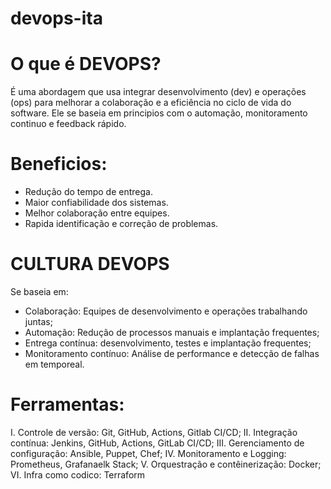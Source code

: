 # devops-ita
# O que é DEVOPS?
É uma abordagem que usa integrar desenvolvimento (dev) e operações (ops) para melhorar a colaboração e a eficiência no ciclo de vida do software. Ele se baseia em principios com o automação, monitoramento continuo e feedback rápido.
# Beneficios:
- Redução do tempo de entrega.
- Maior confiabilidade dos sistemas.
- Melhor colaboração entre equipes.
- Rapida identificação e correção de problemas.
# CULTURA DEVOPS
Se baseia em:
- Colaboração: Equipes de desenvolvimento e operações trabalhando juntas;
- Automação: Redução de processos manuais e implantação frequentes;
- Entrega contínua: desenvolvimento, testes e implantação frequentes;
- Monitoramento contínuo: Análise de performance e detecção de falhas em temporeal.
# Ferramentas:
I. Controle de versão: Git, GitHub, Actions, Gitlab CI/CD;
II. Integração contínua: Jenkins, GitHub, Actions, GitLab CI/CD;
III. Gerenciamento de configuração: Ansible, Puppet, Chef;
IV. Monitoramento e Logging: Prometheus, Grafanaelk Stack;
V. Orquestração e contêinerização: Docker;
VI. Infra como codico: Terraform